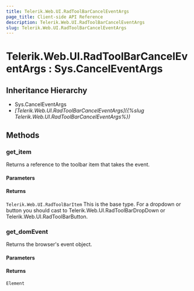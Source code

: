 ```yaml
---
title: Telerik.Web.UI.RadToolBarCancelEventArgs
page_title: Client-side API Reference
description: Telerik.Web.UI.RadToolBarCancelEventArgs
slug: Telerik.Web.UI.RadToolBarCancelEventArgs
---
```


# Telerik.Web.UI.RadToolBarCancelEventArgs : Sys.CancelEventArgs 

## Inheritance Hierarchy

* Sys.CancelEventArgs
* *[Telerik.Web.UI.RadToolBarCancelEventArgs]({%slug Telerik.Web.UI.RadToolBarCancelEventArgs%})*

## Methods

### get_item

Returns a reference to the toolbar item that takes the event.

#### Parameters

#### Returns

`Telerik.Web.UI.RadToolBarItem` This is the base type. For a dropdown or button you should cast to Telerik.Web.UI.RadToolBarDropDown or Telerik.Web.UI.RadToolBarButton.

### get_domEvent

Returns the browser's event object.

#### Parameters

#### Returns

`Element`